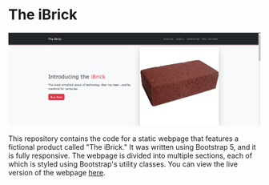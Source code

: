 # The iBrick

![The iBrick Cover Photo](image.png)

This repository contains the code for a static webpage that features a fictional product called "The iBrick." It was written using Bootstrap 5, and it is fully responsive. The webpage is divided into multiple sections, each of which is styled using Bootstrap's utility classes. You can view the live version of the webpage <a href="https://the-ibrick.onrender.com" target="_blank">here</a>.